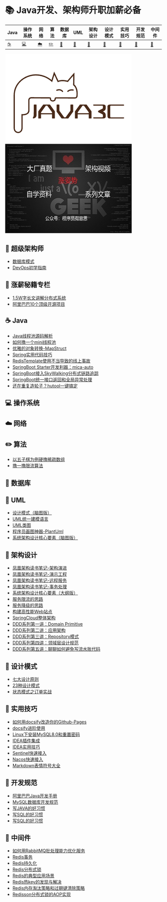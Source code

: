 

# 📚 Java开发、架构师升职加薪必备

| Java        | 操作系统    | 网络        | 算法                | 数据库      | UML         | 架构设计    | 设计模式    | 实用技巧    | 开发规范     | 中间件              |
| ----------- | ----------- | ----------- | ------------------- | ----------- | ----------- | ----------- | ----------- | ----------- | ------------ | ------------------- |
| [☕](#nav-1) | [💻](#nav-1) | [☁️](#nav-3) | [✏️](#nav-4) | [💾](#nav-5) | [📐](#nav-6) | [👑](#nav-7) | [🎯](#nav-8) | [🔧](#nav-9) | [📘](#nav-10) | [🚀](#nav-10) |

![logo](assets/rameo/logo.png)
![poster](assets/rameo/poster.jpg)

## 📝 超级架构师
- [数据库模式](/Architect/数据库模式.md)
- [DevOps初学指南](/Architect/DevOps初学指南.md)

## 💸 涨薪秘籍专栏
- [1.5W字长文讲解分布式系统](/SalaryIncrease/1.5W字长文讲解分布式系统.md)
- [阿里巴巴10个顶级开源项目](/SalaryIncrease/阿里巴巴10个顶级开源项目.md)

<span id="nav-1"></span>

## ☕ Java
- [Java线程池源码解析](/Java/Java线程池源码解析.md)
- [如何撸一个mini线程池](/Java/如何撸一个mini线程池.md)
- [优雅的对象转换-MapStruct](/Java/优雅的对象转换-MapStruct.md)
- [Spring实用代码技巧](/Java/Spring/Spring实用代码技巧.md)
- [RedisTemplate使用不当导致的线上事故](/Java/Spring/RedisTemplate使用不当导致的线上事故.md)
- [SpringBoot Starter开发利器：mica-auto](/Java/SpringBoot/mica-auto.md)
- [SpringBoot接入SkyWalking分布式链路追踪](/Java/SpringBoot/SpringBoot接入SkyWalking分布式链路追踪.md)
- [SpringBoot统一接口返回和全局异常处理](/Java/SpringBoot/SpringBoot统一接口返回和全局异常处理.md)
- [还在重复造轮子？hutool一键搞定](/Java/还在重复造轮子？hutool一键搞定.md)

<span id="nav-2"></span>

## 💻 操作系统
<span id="nav-3"></span>

## ☁️ 网络
<span id="nav-4"></span>

## ✏️ 算法

- [以五子棋为例硬撸稀疏数组](/Algorithm/以五子棋为例硬撸稀疏数组.md)
- [撸一撸限流算法](/Algorithm/撸一撸限流算法.md)

<span id="nav-5"></span>

## 💾 数据库
<span id="nav-6"></span>
## 📐 UML
- [设计模式（脑图版）](/UML/设计模式（脑图版）.md)
- [UML统一建模语言](/UML/UML统一建模语言.md)
- [UML类图](/UML/UML类图.md)
- [程序员画图神器-PlantUml](/UML/程序员画图神器-PlantUml.md)
- [系统架构设计核心要素（脑图版）](/UML/系统架构设计核心要素（脑图版）.md)

<span id="nav-7"></span>

## 👑 架构设计
- [凤凰架构读书笔记-架构演进](/Architecture/凤凰架构读书笔记-架构演进.md)
- [凤凰架构读书笔记-演示工程](/Architecture/凤凰架构读书笔记-演示工程.md)
- [凤凰架构读书笔记-远程服务](/Architecture/凤凰架构读书笔记-远程服务.md)
- [凤凰架构读书笔记-事务处理](/Architecture/凤凰架构读书笔记-事务处理.md)
- [系统架构设计核心要素（大纲版）](/Architecture/系统架构设计核心要素（大纲版）.md)
- [服务限流的思路](/Architecture/服务限流的思路.md)
- [服务降级的思路](/Architecture/服务降级的思路.md)
- [构建高性能Web站点](/Architecture/构建高性能Web站点.md)
- [SpringCloud整体架构](/Architecture/SpringCloud/SpringCloud整体架构.md)
- [DDD系列第一讲：Domain Primitive](/Architecture/DDD/DDD系列第一讲：Domain-Primitive.md)
- [DDD系列第二讲：应用架构](/Architecture/DDD/DDD系列第二讲：应用架构.md)
- [DDD系列第三讲：Repository模式](/Architecture/DDD/DDD系列第三讲：Repository模式.md)
- [DDD系列第四讲：领域层设计规范](/Architecture/DDD/DDD系列第四讲：领域层设计规范.md)
- [DDD系列第五讲：聊聊如何避免写流水账代码](/Architecture/DDD/DDD系列第五讲：聊聊如何避免写流水账代码.md)

<span id="nav-8"></span>

## 🎯 设计模式

- [七大设计原则](/DesignPattern/七大设计原则.md)
- [23种设计模式](/DesignPattern/23种设计模式.md)
- [状态模式之订单实战](/DesignPattern/状态模式之订单实战.md)

<span id="nav-9"></span>

## 🔧 实用技巧
- [如何用docsify改造你的Github-Pages](/Skill/如何用docsify改造你的Github-Pages.md)
- [docsify进阶使用](/Skill/docsify进阶使用.md)
- [Linux下安装MySQL8.0和重置密码](/Skill/Linux下安装MySQL8.0和重置密码.md)
- [IDEA插件集成](/Skill/IDEA插件集成.md)
- [IDEA实用技巧](/Skill/IDEA实用技巧.md)
- [Sentinel快速接入](/Skill/Sentinel快速接入.md)
- [Nacos快速接入](/Skill/Nacos快速接入.md)
- [Markdown表情符号大全](/Skill/Markdown表情符号大全.md)

<span id="nav-10"></span>

## 📘 开发规范
- [阿里巴巴Java开发手册](/Specification/阿里巴巴Java开发手册.md)
- [MySQL数据库开发规范](/Specification/MySQL数据库开发规范.md)
- [写JAVA的好习惯](/Specification/写JAVA的好习惯.md)
- [写SQL的好习惯](/Specification/写SQL的好习惯.md)
- [写SQL的好习惯](/Specification/写SQL的好习惯.md)

<span id="nav-11"></span>

## 🚀 中间件
- [如何用RabbitMQ批处理能力优化服务](/Middleware/MQ/如何用RabbitMQ批处理能力优化服务.md)
- [Redis事务](/Middleware/Redis/Redis事务.md)
- [Redis持久化](/Middleware/Redis/Redis持久化.md)
- [Redis分布式锁](/Middleware/Redis/Redis分布式锁.md)
- [Redis的典型应用场景](/Middleware/Redis/Redis的应用场景.md)
- [Redis热key的发现与解决](/Middleware/Redis/Redis热key的发现与解决.md)
- [Redis内存淘汰策略和过期键清除策略](/Middleware/Redis/Redis内存淘汰策略和过期键清除策略.md)
- [Redisson分布式锁的AOP实现](/Middleware/Redis/Redisson分布式锁的AOP实现.md)

